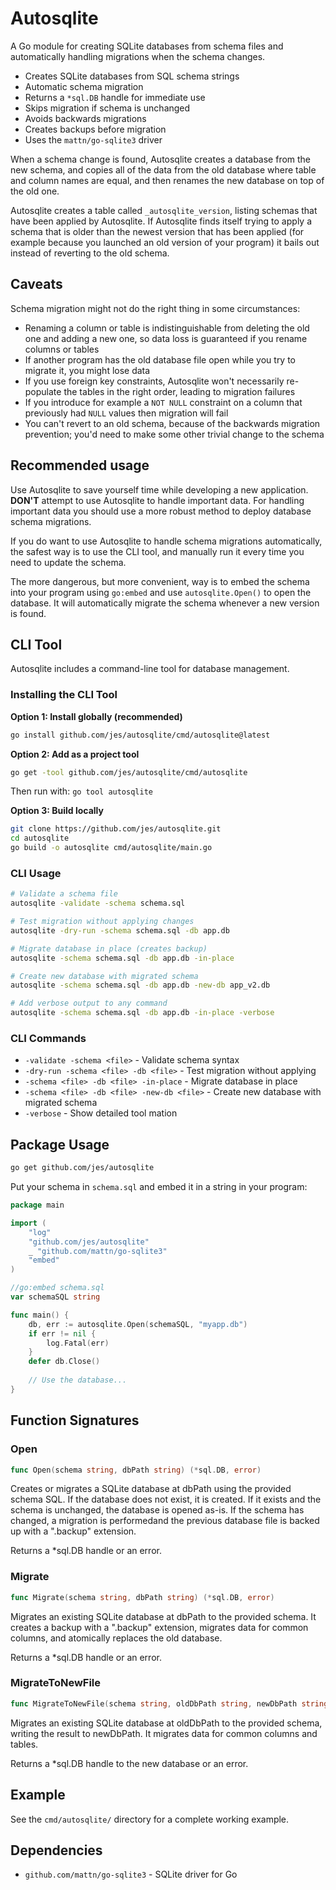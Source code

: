 # Autosqlite

A Go module for creating SQLite databases from schema files and automatically
handling migrations when the schema changes.

- Creates SQLite databases from SQL schema strings
- Automatic schema migration
- Returns a `*sql.DB` handle for immediate use
- Skips migration if schema is unchanged
- Avoids backwards migrations
- Creates backups before migration
- Uses the `mattn/go-sqlite3` driver

When a schema change is found, Autosqlite creates a database from the new schema,
and copies all of the data from the old database where table and column names are
equal, and then renames the new database on top of the old one.

Autosqlite creates a table called `_autosqlite_version`, listing schemas that
have been applied by Autosqlite. If Autosqlite finds itself trying to apply a
schema that is older than the newest version that has been applied (for example
because you launched an old version of your program) it bails out instead of
reverting to the old schema.

## Caveats

Schema migration might not do the right thing in some circumstances:

 - Renaming a column or table is indistinguishable from deleting the old one
   and adding a new one, so data loss is guaranteed if you rename columns or
   tables
 - If another program has the old database file open while you try to migrate
   it, you might lose data
 - If you use foreign key constraints, Autosqlite won't necessarily
   re-populate the tables in the right order, leading to migration failures
 - If you introduce for example a `NOT NULL` constraint on a column that
   previously had `NULL` values then migration will fail
 - You can't revert to an old schema, because of the backwards migration
   prevention; you'd need to make some other trivial change to the schema

## Recommended usage

Use Autosqlite to save yourself time while developing a new application. **DON'T**
attempt to use Autosqlite to handle important data. For handling important data
you should use a more robust method to deploy database schema migrations.

If you do want to use Autosqlite to handle schema migrations automatically, the
safest way is to use the CLI tool, and manually run it every time you need to
update the schema.

The more dangerous, but more convenient, way is to embed the schema into your
program using `go:embed` and use `autosqlite.Open()` to open the database. It
will automatically migrate the schema whenever a new version is found.

## CLI Tool

Autosqlite includes a command-line tool for database management.

### Installing the CLI Tool

**Option 1: Install globally (recommended)**
```bash
go install github.com/jes/autosqlite/cmd/autosqlite@latest
```

**Option 2: Add as a project tool**
```bash
go get -tool github.com/jes/autosqlite/cmd/autosqlite
```
Then run with: `go tool autosqlite`

**Option 3: Build locally**
```bash
git clone https://github.com/jes/autosqlite.git
cd autosqlite
go build -o autosqlite cmd/autosqlite/main.go
```

### CLI Usage

```bash
# Validate a schema file
autosqlite -validate -schema schema.sql

# Test migration without applying changes
autosqlite -dry-run -schema schema.sql -db app.db

# Migrate database in place (creates backup)
autosqlite -schema schema.sql -db app.db -in-place

# Create new database with migrated schema
autosqlite -schema schema.sql -db app.db -new-db app_v2.db

# Add verbose output to any command
autosqlite -schema schema.sql -db app.db -in-place -verbose
```

### CLI Commands

- `-validate -schema <file>` - Validate schema syntax
- `-dry-run -schema <file> -db <file>` - Test migration without applying
- `-schema <file> -db <file> -in-place` - Migrate database in place
- `-schema <file> -db <file> -new-db <file>` - Create new database with migrated schema
- `-verbose` - Show detailed tool mation

## Package Usage

```bash
go get github.com/jes/autosqlite
```

Put your schema in `schema.sql` and embed it in a string in your program:

```go
package main

import (
    "log"
    "github.com/jes/autosqlite"
    _ "github.com/mattn/go-sqlite3"
    "embed"
)

//go:embed schema.sql
var schemaSQL string

func main() {
    db, err := autosqlite.Open(schemaSQL, "myapp.db")
    if err != nil {
        log.Fatal(err)
    }
    defer db.Close()
    
    // Use the database...
}
```

## Function Signatures

### Open
```go
func Open(schema string, dbPath string) (*sql.DB, error)
```
Creates or migrates a SQLite database at dbPath using the provided schema SQL.
If the database does not exist, it is created. If it exists and the schema is unchanged,
the database is opened as-is. If the schema has changed, a migration is performedand
the previous database file is backed up with a ".backup" extension.

Returns a *sql.DB handle or an error.

### Migrate
```go
func Migrate(schema string, dbPath string) (*sql.DB, error)
```
Migrates an existing SQLite database at dbPath to the provided schema.
It creates a backup with a ".backup" extension, migrates data for common columns,
and atomically replaces the old database.

Returns a *sql.DB handle or an error.

### MigrateToNewFile
```go
func MigrateToNewFile(schema string, oldDbPath string, newDbPath string) (*sql.DB, error)
```
Migrates an existing SQLite database at oldDbPath to the provided schema,
writing the result to newDbPath. It migrates data for common columns and tables.

Returns a *sql.DB handle to the new database or an error.

## Example

See the `cmd/autosqlite/` directory for a complete working example.

## Dependencies

- `github.com/mattn/go-sqlite3` - SQLite driver for Go 
